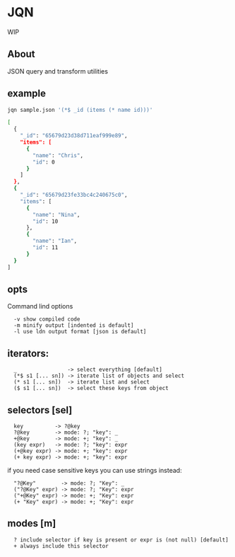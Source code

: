 # JQN

WIP

## About

JSON query and transform utilities

## example

```bash
jqn sample.json '(*$ _id (items (* name id)))'

[
  {
    "_id": "65679d23d38d711eaf999e89",
    "items": [
      {
        "name": "Chris",
        "id": 0
      }
    ]
  },
  {
    "_id": "65679d23fe33bc4c240675c0",
    "items": [
      {
        "name": "Nina",
        "id": 10
      },
      {
        "name": "Ian",
        "id": 11
      }
  }
]
```

## opts

Command lind options

```
  -v show compiled code
  -m minify output [indented is default]
  -l use ldn output format [json is default]
```

## iterators:
```
  _                -> select everything [default]
  (*$ s1 [... sn]) -> iterate list of objects and select
  (* s1 [... sn])  -> iterate list and select
  ($ s1 [... sn])  -> select these keys from object
```


## selectors [sel]
```
  key          -> ?@key
  ?@key        -> mode: ?; "key": _
  +@key        -> mode: +; "key": _
  (key expr)   -> mode: ?; "key": expr
  (+@key expr) -> mode: +; "key": expr
  (+ key expr) -> mode: +; "key": expr
```
if you need case sensitive keys you can use strings instead:
```
  "?@Key"        -> mode: ?; "Key": _
  ("?@Key" expr) -> mode: ?; "Key": expr
  ("+@Key" expr) -> mode: +; "Key": expr
  (+ "Key" expr) -> mode: +; "Key": expr
```

## modes [m]
```
  ? include selector if key is present or expr is (not null) [default]
  + always include this selector
```
